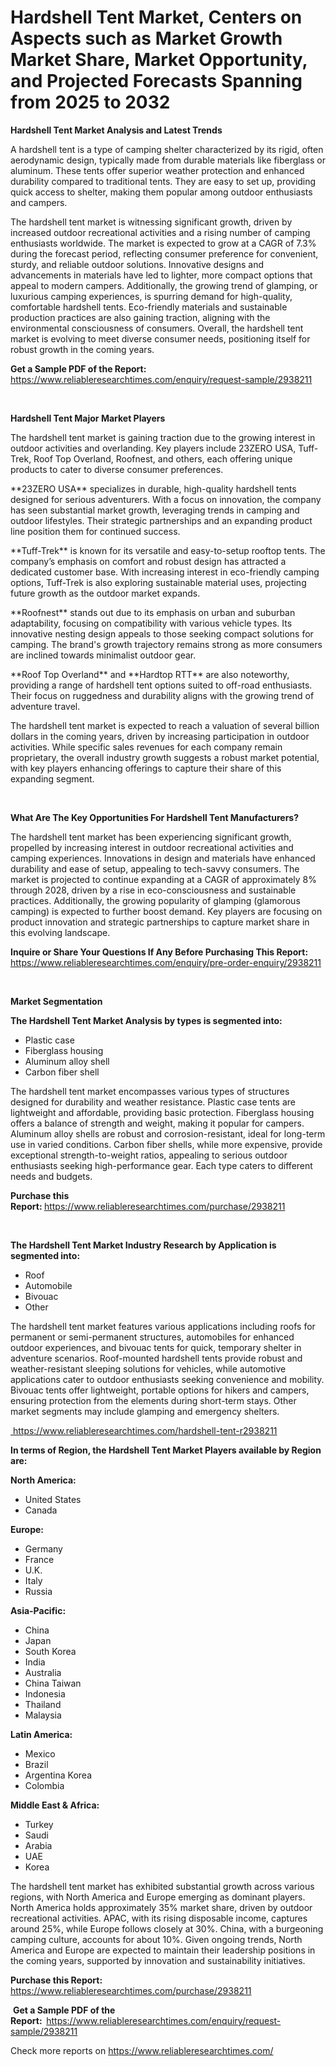 <p><h1>Hardshell Tent Market, Centers on Aspects such as Market Growth Market Share, Market Opportunity, and Projected Forecasts Spanning from 2025 to 2032</h1></p><p><strong>Hardshell Tent Market Analysis and Latest Trends</strong></p>
<p><p>A hardshell tent is a type of camping shelter characterized by its rigid, often aerodynamic design, typically made from durable materials like fiberglass or aluminum. These tents offer superior weather protection and enhanced durability compared to traditional tents. They are easy to set up, providing quick access to shelter, making them popular among outdoor enthusiasts and campers.</p><p>The hardshell tent market is witnessing significant growth, driven by increased outdoor recreational activities and a rising number of camping enthusiasts worldwide. The market is expected to grow at a CAGR of 7.3% during the forecast period, reflecting consumer preference for convenient, sturdy, and reliable outdoor solutions. Innovative designs and advancements in materials have led to lighter, more compact options that appeal to modern campers. Additionally, the growing trend of glamping, or luxurious camping experiences, is spurring demand for high-quality, comfortable hardshell tents. Eco-friendly materials and sustainable production practices are also gaining traction, aligning with the environmental consciousness of consumers. Overall, the hardshell tent market is evolving to meet diverse consumer needs, positioning itself for robust growth in the coming years.</p></p>
<p><strong>Get a Sample PDF of the Report:&nbsp;</strong> <a href="https://www.reliableresearchtimes.com/enquiry/request-sample/2938211?utm_campaign=2230&utm_medium=2&utm_source=Github&utm_content=ia&utm_term=15032025&utm_id=hardshell-tent">https://www.reliableresearchtimes.com/enquiry/request-sample/2938211</a></p>
<p>&nbsp;</p>
<p><strong>Hardshell Tent Major Market Players</strong></p>
<p><p>The hardshell tent market is gaining traction due to the growing interest in outdoor activities and overlanding. Key players include 23ZERO USA, Tuff-Trek, Roof Top Overland, Roofnest, and others, each offering unique products to cater to diverse consumer preferences.</p><p>**23ZERO USA** specializes in durable, high-quality hardshell tents designed for serious adventurers. With a focus on innovation, the company has seen substantial market growth, leveraging trends in camping and outdoor lifestyles. Their strategic partnerships and an expanding product line position them for continued success.</p><p>**Tuff-Trek** is known for its versatile and easy-to-setup rooftop tents. The company’s emphasis on comfort and robust design has attracted a dedicated customer base. With increasing interest in eco-friendly camping options, Tuff-Trek is also exploring sustainable material uses, projecting future growth as the outdoor market expands.</p><p>**Roofnest** stands out due to its emphasis on urban and suburban adaptability, focusing on compatibility with various vehicle types. Its innovative nesting design appeals to those seeking compact solutions for camping. The brand's growth trajectory remains strong as more consumers are inclined towards minimalist outdoor gear.</p><p>**Roof Top Overland** and **Hardtop RTT** are also noteworthy, providing a range of hardshell tent options suited to off-road enthusiasts. Their focus on ruggedness and durability aligns with the growing trend of adventure travel.</p><p>The hardshell tent market is expected to reach a valuation of several billion dollars in the coming years, driven by increasing participation in outdoor activities. While specific sales revenues for each company remain proprietary, the overall industry growth suggests a robust market potential, with key players enhancing offerings to capture their share of this expanding segment.</p></p>
<p>&nbsp;</p>
<p><strong>What Are The Key Opportunities For Hardshell Tent Manufacturers?</strong></p>
<p><p>The hardshell tent market has been experiencing significant growth, propelled by increasing interest in outdoor recreational activities and camping experiences. Innovations in design and materials have enhanced durability and ease of setup, appealing to tech-savvy consumers. The market is projected to continue expanding at a CAGR of approximately 8% through 2028, driven by a rise in eco-consciousness and sustainable practices. Additionally, the growing popularity of glamping (glamorous camping) is expected to further boost demand. Key players are focusing on product innovation and strategic partnerships to capture market share in this evolving landscape.</p></p>
<p><strong>Inquire or Share Your Questions If Any Before Purchasing This Report:</strong> <a href="https://www.reliableresearchtimes.com/enquiry/pre-order-enquiry/2938211?utm_campaign=2230&utm_medium=2&utm_source=Github&utm_content=ia&utm_term=15032025&utm_id=hardshell-tent">https://www.reliableresearchtimes.com/enquiry/pre-order-enquiry/2938211</a></p>
<p>&nbsp;</p>
<p><strong>Market Segmentation</strong></p>
<p><strong>The Hardshell Tent Market Analysis by types is segmented into:</strong></p>
<p><ul><li>Plastic case</li><li>Fiberglass housing</li><li>Aluminum alloy shell</li><li>Carbon fiber shell</li></ul></p>
<p><p>The hardshell tent market encompasses various types of structures designed for durability and weather resistance. Plastic case tents are lightweight and affordable, providing basic protection. Fiberglass housing offers a balance of strength and weight, making it popular for campers. Aluminum alloy shells are robust and corrosion-resistant, ideal for long-term use in varied conditions. Carbon fiber shells, while more expensive, provide exceptional strength-to-weight ratios, appealing to serious outdoor enthusiasts seeking high-performance gear. Each type caters to different needs and budgets.</p></p>
<p><strong>Purchase this Report:&nbsp;</strong><a href="https://www.reliableresearchtimes.com/purchase/2938211?utm_campaign=2230&utm_medium=2&utm_source=Github&utm_content=ia&utm_term=15032025&utm_id=hardshell-tent">https://www.reliableresearchtimes.com/purchase/2938211</a></p>
<p>&nbsp;</p>
<p><strong>The Hardshell Tent Market Industry Research by Application is segmented into:</strong></p>
<p><ul><li>Roof</li><li>Automobile</li><li>Bivouac</li><li>Other</li></ul></p>
<p><p>The hardshell tent market features various applications including roofs for permanent or semi-permanent structures, automobiles for enhanced outdoor experiences, and bivouac tents for quick, temporary shelter in adventure scenarios. Roof-mounted hardshell tents provide robust and weather-resistant sleeping solutions for vehicles, while automotive applications cater to outdoor enthusiasts seeking convenience and mobility. Bivouac tents offer lightweight, portable options for hikers and campers, ensuring protection from the elements during short-term stays. Other market segments may include glamping and emergency shelters.</p></p>
<p><a href="https://www.reliableresearchtimes.com/hardshell-tent-r2938211?utm_campaign=2230&utm_medium=2&utm_source=Github&utm_content=ia&utm_term=15032025&utm_id=hardshell-tent">&nbsp;https://www.reliableresearchtimes.com/hardshell-tent-r2938211</a></p>
<p><strong>In terms of Region, the Hardshell Tent Market Players available by Region are:</strong></p>
<p>
    <p> <strong> North America: </strong>
        <ul>
            <li>United States</li>
            <li>Canada</li>
        </ul>
        </p> 
    <p> <strong> Europe: </strong>
        <ul>
            <li>Germany</li>
            <li>France</li>
            <li>U.K.</li>
            <li>Italy</li>
            <li>Russia</li>
        </ul>
        </p> 
    <p> <strong> Asia-Pacific: </strong>
        <ul>
            <li>China</li>
            <li>Japan</li>
            <li>South Korea</li>
            <li>India</li>
            <li>Australia</li>
            <li>China Taiwan</li>
            <li>Indonesia</li>
            <li>Thailand</li>
            <li>Malaysia</li>
        </ul>
        </p> 
    <p> <strong> Latin America: </strong>
        <ul>
            <li>Mexico</li>
            <li>Brazil</li>
            <li>Argentina Korea</li>
            <li>Colombia</li>
        </ul>
        </p> 
    <p> <strong> Middle East & Africa: </strong>
        <ul>
            <li>Turkey</li>
            <li>Saudi</li>
            <li>Arabia</li>
            <li>UAE</li>
            <li>Korea</li>
        </ul>
    </p>
    </p>
<p><p>The hardshell tent market has exhibited substantial growth across various regions, with North America and Europe emerging as dominant players. North America holds approximately 35% market share, driven by outdoor recreational activities. APAC, with its rising disposable income, captures around 25%, while Europe follows closely at 30%. China, with a burgeoning camping culture, accounts for about 10%. Given ongoing trends, North America and Europe are expected to maintain their leadership positions in the coming years, supported by innovation and sustainability initiatives.</p></p>
<p><strong>Purchase this Report: </strong><a href="https://www.reliableresearchtimes.com/purchase/2938211?utm_campaign=2230&utm_medium=2&utm_source=Github&utm_content=ia&utm_term=15032025&utm_id=hardshell-tent">https://www.reliableresearchtimes.com/purchase/2938211</a></p>
<p>&nbsp;<strong>Get a Sample PDF of the Report:&nbsp;&nbsp;</strong><a href="https://www.reliableresearchtimes.com/enquiry/request-sample/2938211?utm_campaign=2230&utm_medium=2&utm_source=Github&utm_content=ia&utm_term=15032025&utm_id=hardshell-tent">https://www.reliableresearchtimes.com/enquiry/request-sample/2938211</a></p>
<p><strong></strong></p>
<p>Check more reports on <a href="https://www.reliableresearchtimes.com/?utm_campaign=2230&utm_medium=2&utm_source=Github&utm_content=ia&utm_term=15032025&utm_id=hardshell-tent">https://www.reliableresearchtimes.com/</a></p>